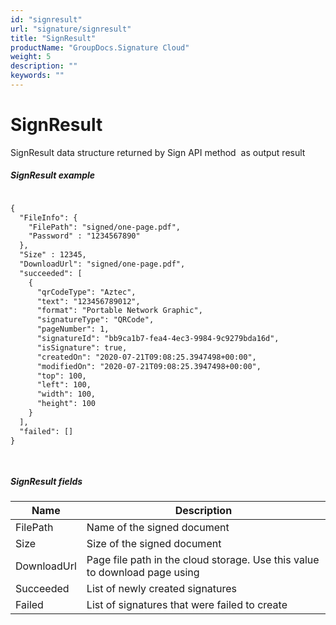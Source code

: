 ```yaml
---
id: "signresult"
url: "signature/signresult"
title: "SignResult"
productName: "GroupDocs.Signature Cloud"
weight: 5
description: ""
keywords: ""
---
```


# SignResult #

SignResult data structure returned by Sign API method  as output result

##### SignResult example #####

```html 

{
  "FileInfo": {
    "FilePath": "signed/one-page.pdf",
    "Password" : "1234567890"
  },
  "Size" : 12345,
  "DownloadUrl": "signed/one-page.pdf",
  "succeeded": [
    {
      "qrCodeType": "Aztec",
      "text": "123456789012",
      "format": "Portable Network Graphic",
      "signatureType": "QRCode",
      "pageNumber": 1,
      "signatureId": "bb9ca1b7-fea4-4ec3-9984-9c9279bda16d",
      "isSignature": true,
      "createdOn": "2020-07-21T09:08:25.3947498+00:00",
      "modifiedOn": "2020-07-21T09:08:25.3947498+00:00",
      "top": 100,
      "left": 100,
      "width": 100,
      "height": 100
    }
  ],
  "failed": []
}

 

 ```

##### SignResult fields #####

|Name|Description
|---|---
|FilePath|Name of the signed document
|Size|Size of the signed document
|DownloadUrl|Page file path in the cloud storage. Use this value to download page using 
|Succeeded|List of newly created signatures
|Failed|List of signatures that were failed to create
